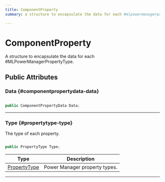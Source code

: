 ```yaml
---
title: ComponentProperty
summary: a structure to encapsulate the data for each #mlpowermanagerpropertytype. 

---
```


# ComponentProperty




A structure to encapsulate the data for each #MLPowerManagerPropertyType.   





## Public Attributes

### Data {#componentpropertydata-data}

```csharp

public ComponentPropertyData Data;

```






-----------

### Type {#propertytype-type}

The type of each property. 

```csharp

public PropertyType Type;

```

| Type | Description  | 
|--|--|
| [PropertyType](/versioned_docs/version-14-Jun-2023/unity-api/api/UnityEngine.XR.MagicLeap/MLPowerManager/UnityEngine.XR.MagicLeap.MLPowerManager.md#enums-propertytype) | Power Manager property types.  |





-----------


